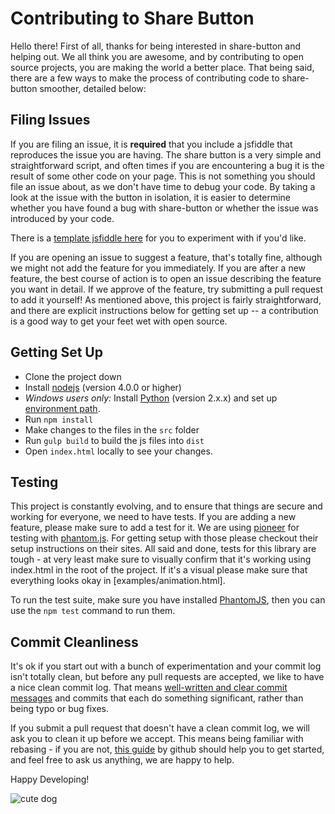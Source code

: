 # Contributing to Share Button
Hello there! First of all, thanks for being interested in share-button and helping out. We all think you are awesome, and by contributing to open source projects, you are making the world a better place. That being said, there are a few ways to make the process of contributing code to share-button smoother, detailed below:

## Filing Issues
If you are filing an issue, it is **required** that you include a jsfiddle that reproduces the issue you are having. The share button is a very simple and straightforward script, and often times if you are encountering a bug it is the result of some other code on your page. This is not something you should file an issue about, as we don't have time to debug your code. By taking a look at the issue with the button in isolation, it is easier to determine whether you have found a bug with share-button or whether the issue was introduced by your code.

There is a [template jsfiddle here](http://jsfiddle.net/95cVL/) for you to experiment with if you'd like.

If you are opening an issue to suggest a feature, that's totally fine, although we might not add the feature for you immediately. If you are after a new feature, the best course of action is to open an issue describing the feature you want in detail. If we approve of the feature, try submitting a pull request to add it yourself! As mentioned above, this project is fairly straightforward, and there are explicit instructions below for getting set up -- a contribution is a good way to get your feet wet with open source.

## Getting Set Up
- Clone the project down
- Install [nodejs](http://nodejs.org) (version 4.0.0 or higher)
- _Windows users only:_ Install [Python](https://wiki.python.org/moin/BeginnersGuide/Download) (version 2.x.x) and set up [environment path](http://stackoverflow.com/a/6318188/1308734).
- Run `npm install`
- Make changes to the files in the `src` folder
- Run `gulp build` to build the js files into `dist`
- Open `index.html` locally to see your changes.

## Testing
This project is constantly evolving, and to ensure that things are secure and working for everyone, we need to have tests. If you are adding a new feature, please make sure to add a test for it. We are using [pioneer](pioneerjs.com) for testing with [phantom.js](http://phantomjs.org/). For getting setup with those please checkout their setup instructions on their sites. All said and done, tests for this library are tough - at very least make sure to visually confirm that it's working using index.html in the root of the project. If it's a visual please make sure that everything looks okay in [examples/animation.html].

To run the test suite, make sure you have installed [PhantomJS](//phantomjs.org/download.html), then you can use the `npm test` command to run them.

## Commit Cleanliness
It's ok if you start out with a bunch of experimentation and your commit log isn't totally clean, but before any pull requests are accepted, we like to have a nice clean commit log. That means [well-written and clear commit messages](http://tbaggery.com/2008/04/19/a-note-about-git-commit-messages.html) and commits that each do something significant, rather than being typo or bug fixes.

If you submit a pull request that doesn't have a clean commit log, we will ask you to clean it up before we accept. This means being familiar with rebasing - if you are not, [this guide](https://help.github.com/articles/interactive-rebase) by github should help you to get started, and feel free to ask us anything, we are happy to help.

Happy Developing!

![cute
dog](http://hellogiggles.hellogiggles.netdna-cdn.com/wp-content/uploads/2015/03/17/53451-Cute-Dog.jpg)


